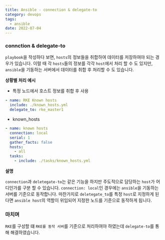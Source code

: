 ```yaml
---
title: Ansible - connection & delegate-to
category: devops
tags:
  - ansible
date: 2022-07-04
---
```


### connction & delegate-to

`playbook`을 작성하다 보면, `hosts`의 정보들을 취합하여 데이터를 저장하여야 되는 경우가 있습니다. 이럴 때 각 `hosts`들의 정보를 각각 `host`에서 처리 할 수 도 있지만, `ansible`을 기동하는 서버에서 데이터를 취합 후 처리할 수 도 있습니다.

**상황별 처리 예시**

- 특정 노드에서 호스트 정보를 취합 후 사용

```yaml
- name: RKE Known hosts
  include: ./known_hosts.yml
  delegate_to: rke_master1
```

- known_hosts

```yaml
- name: known hosts
  connection: local
  serial: 1
  gather_facts: false
  hosts:
    - all
  tasks:
    - include: ./tasks/known_hosts.yml
```

**설명**

`connection`과 `deletegate-to`는 같은 기능을 하지만 주도적으로 담당하는 `host`가 어디인가를 구분 할 수 있습니다. `connection: local`인 경우에는 `ansible`을 기동하는 서버를 기준으로 동작합니다. 마찬가지로 `deletegate_to`를 특정 `host`로 지정하게 된다면 `ansible host`의 역할이 위임되어 지정한 노드를 기준으로 동작하게 됩니다.

### 마치며

`RKE`를 구성할 떄 `RKE를 동작 서버`를 기준으로 처리하여야 하였는데 `delegate-to`를 통해 해결하였습니다.
